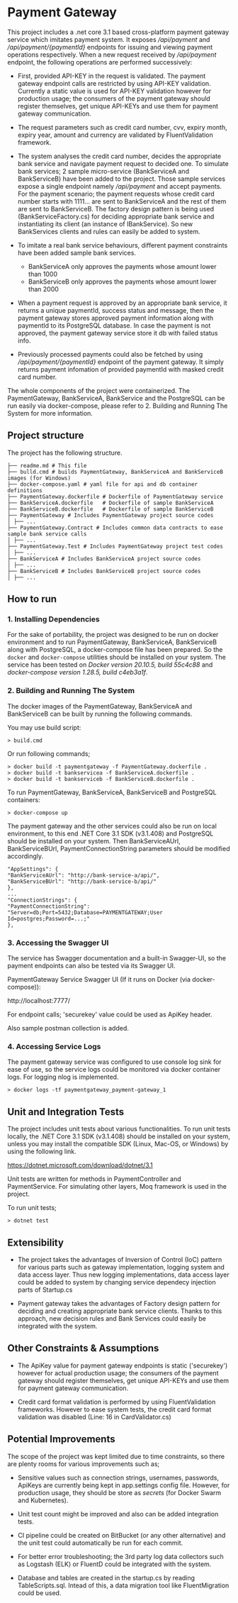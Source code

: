 
  
  

# Payment Gateway

  

This project includes a .net core 3.1 based cross-platform payment gateway service which imitates payment system. It exposes */api/payment* and */api/payment/{paymentId}* endpoints for issuing and viewing payment operations respectively. When a new request received by */api/payment* endpoint, the following operations are performed successively:

  

- First, provided API-KEY in the request is validated. The payment gateway endpoint calls are restricted by using API-KEY validation. Currently a static value is used for API-KEY validation however for production usage; the consumers of the payment gateway should register themselves, get unique API-KEYs and use them for payment gateway communication.

  

- The request parameters such as credit card number, cvv, expiry month, expiry year, amount and currency are validated by FluentValidation framework.

  

- The system analyses the credit card number, decides the appropriate bank service and navigate payment request to decided one. To simulate bank services; 2 sample micro-service (BankServiceA and BankServiceB) have been added to the project. Those sample services expose a single endpoint namely */api/payment* and accept payments. For the payment scenario; the payment requests whose credit card number starts with 1111... are sent to BankServiceA and the rest of them are sent to BankServiceB. The factory design pattern is being used (BankServiceFactory.cs) for deciding appropriate bank service and instantiating its client (an instance of IBankService). So new BankServices clients and rules can easily be added to system.

  

 - To imitate a real bank service behaviours, different payment constraints have been added sample bank services.
	 - BankServiceA only approves the payments whose amount lower than 1000
	 - BankServiceB only approves the payments whose amount lower than 2000

  

- When a payment request is approved by an appropriate bank service, it returns a unique paymentId, success status and message, then the payment gateway stores approved payment information along with paymentId to its PostgreSQL database. In case the payment is not approved, the payment gateway service store it db with failed status info.


- Previously processed payments could also be fetched by using */api/payment/{paymentId}* endpoint of the payment gateway. It simply returns payment infomation of provided paymentId with masked credit card number.

 
The whole components of the project were containerized. The PaymentGateway, BankServiceA, BankService and the PostgreSQL can be run easily via docker-compose, please refer to 2. Building and Running The System for more information.

  
  

## Project structure

  

The project has the following structure.

  

```
├── readme.md # This file
├── bulld.cmd # builds PaymentGateway, BankServiceA and BankServiceB images (for Windows)
├── docker-compose.yaml # yaml file for api and db container definitions
├── PaymentGateway.dockerfile # Dockerfile of PaymentGateway service
├── BankServiceA.dockerfile   # Dockerfile of sample BankServiceA 
├── BankServiceB.dockerfile   # Dockerfile of sample BankServiceB
├── PaymentGateway # Includes PaymentGateway project source codes
│ ├── ...
├── PaymentGateway.Contract # Includes common data contracts to ease sample bank service calls
│ ├── ...
├── PaymentGateway.Test # Includes PaymentGateway project test codes
│ ├── ...
├── BankServiceA # Includes BankServiceA project source codes
│ ├── ...
├── BankServiceB # Includes BankServiceB project source codes
│ ├── ...

```

  

## How to run

### 1. Installing Dependencies

For the sake of portability, the project was designed to be run on docker environment and to run PaymentGateway, BankServiceA, BankServiceB along with PostgreSQL, a docker-compose file has been prepared. So the `docker` and `docker-compose` utilities should be installed on your system. The service has been tested on *Docker version 20.10.5, build 55c4c88* and *docker-compose version 1.28.5, build c4eb3a1f*.

  

### 2. Building and Running The System

The docker images of the PaymentGateway, BankServiceA and BankServiceB can be built by running the following commands.

  

You may use build script:

```shell
> build.cmd
```



Or run following commands;

```shell
> docker build -t paymentgateway -f PaymentGateway.dockerfile .
> docker build -t bankservicea -f BankServiceA.dockerfile .
> docker build -t bankserviceb -f BankServiceB.dockerfile .
```

  

To run PaymentGateway, BankServiceA, BankServiceB and PostgreSQL containers:

```shell
> docker-compose up
```

  

The payment gateway and the other services could also be run on local environment, to this end .NET Core 3.1 SDK (v3.1.408) and PostgreSQL should be installed on your system. Then BankServiceAUrl, BankServiceBUrl, PaymentConnectionString parameters should be modified accordingly.

```shell
"AppSettings": {
"BankServiceAUrl": "http://bank-service-a/api/",
"BankServiceBUrl": "http://bank-service-b/api/"
},
...
"ConnectionStrings": {
"PaymentConnectionString": "Server=db;Port=5432;Database=PAYMENTGATEWAY;User Id=postgres;Password=...;"
},
```

  

### 3. Accessing the Swagger UI

The service has Swagger documentation and a built-in Swagger-UI, so the payment endpoints can also be tested via its Swagger UI.

  

PaymentGateway Service Swagger UI (If it runs on Docker (via docker-compose)):

http://localhost:7777/

  

  

For endpoint calls; 'securekey' value could be used as ApiKey header.

Also sample postman collection is added.

  

### 4. Accessing Service Logs

The payment gateway service was configured to use console log sink for ease of use, so the service logs could be monitored via docker container logs. For logging nlog is implemented.

  

```shell
> docker logs -tf paymentgateway_payment-gateway_1
```

  

## Unit and Integration Tests


The project includes unit tests about various functionalities. To run unit tests locally, the .NET Core 3.1 SDK (v3.1.408) should be installed on your system, unless you may install the compatible SDK (Linux, Mac-OS, or Windows) by using the following link.

https://dotnet.microsoft.com/download/dotnet/3.1

  
Unit tests are written for methods in PaymentController and PaymentService. For simulating other layers, Moq framework is used in the project.

  

To run unit tests;

```shell
> dotnet test
```

  

## Extensibility

- The project takes the advantages of Inversion of Control (IoC) pattern for various parts such as gateway implementation, logging system and data access layer. Thus new logging implementations, data access layer could be added to system by changing service dependecy injection parts of Startup.cs

  

- Payment gateway takes the advantages of Factory design pattern for deciding and creating appropriate bank service clients. Thanks to this approach, new decision rules and Bank Services could easily be integrated with the system.

  

## Other Constraints & Assumptions

- The ApiKey value for payment gateway endpoints is static ('securekey') however for actual production usage; the consumers of the payment gateway should register themselves, get unique API-KEYs and use them for payment gateway communication.

  

- Credit card format validation is performed by using FluentValidation frameworks. However to ease system tests, the credit card format validation was disabled (Line: 16 in CardValidator.cs)

## Potential Improvements

The scope of the project was kept limited due to time constraints, so there are plenty rooms for various improvements such as;

  

- Sensitive values such as connection strings, usernames, passwords, ApiKeys are currently being kept in app.settings config file. However, for production usage, they should be store as *secrets* (for Docker Swarm and Kubernetes).

  

- Unit test count might be improved and also can be added integration tests.

  

- CI pipeline could be created on BitBucket (or any other alternative) and the unit test could automatically be run for each commit.

  

- For better error troubleshooting; the 3rd party log data collectors such as Logstash (ELK) or FluentD could be integrated with the system.
- Database and tables are created in the startup.cs by reading TableScripts.sql. Intead of this, a data migration tool like FluentMigration could be used.
